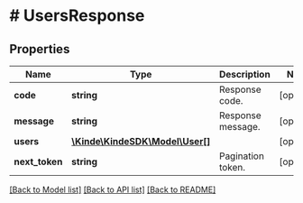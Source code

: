 # # UsersResponse

## Properties

Name | Type | Description | Notes
------------ | ------------- | ------------- | -------------
**code** | **string** | Response code. | [optional]
**message** | **string** | Response message. | [optional]
**users** | [**\Kinde\KindeSDK\Model\User[]**](User.md) |  | [optional]
**next_token** | **string** | Pagination token. | [optional]

[[Back to Model list]](../../README.md#models) [[Back to API list]](../../README.md#endpoints) [[Back to README]](../../README.md)
